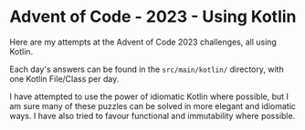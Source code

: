 # Advent of Code - 2023 - Using Kotlin

Here are my attempts at the Advent of Code 2023 challenges, all using Kotlin.

Each day's answers can be found in the `src/main/kotlin/` directory, with one Kotlin File/Class per day.

I have attempted to use the power of idiomatic Kotlin where possible, but I am sure many of these puzzles can be solved in more elegant and idiomatic ways. I have also tried to favour functional and immutability where possible.
